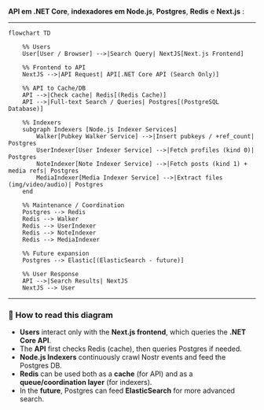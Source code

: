 **API em .NET Core**, **indexadores em Node.js**, **Postgres**, **Redis** e **Next.js** :

---

```mermaid
flowchart TD

    %% Users
    User[User / Browser] -->|Search Query| NextJS[Next.js Frontend]

    %% Frontend to API
    NextJS -->|API Request| API[.NET Core API (Search Only)]

    %% API to Cache/DB
    API -->|Check cache| Redis[(Redis Cache)]
    API -->|Full-text Search / Queries| Postgres[(PostgreSQL Database)]

    %% Indexers
    subgraph Indexers [Node.js Indexer Services]
        Walker[Pubkey Walker Service] -->|Insert pubkeys / +ref_count| Postgres
        UserIndexer[User Indexer Service] -->|Fetch profiles (kind 0)| Postgres
        NoteIndexer[Note Indexer Service] -->|Fetch posts (kind 1) + media refs| Postgres
        MediaIndexer[Media Indexer Service] -->|Extract files (img/video/audio)| Postgres
    end

    %% Maintenance / Coordination
    Postgres --> Redis
    Redis --> Walker
    Redis --> UserIndexer
    Redis --> NoteIndexer
    Redis --> MediaIndexer

    %% Future expansion
    Postgres --> Elastic[(ElasticSearch - future)]

    %% User Response
    API -->|Search Results| NextJS
    NextJS --> User
```

---

### 🔹 How to read this diagram

* **Users** interact only with the **Next.js frontend**, which queries the **.NET Core API**.
* The **API** first checks Redis (cache), then queries Postgres if needed.
* **Node.js Indexers** continuously crawl Nostr events and feed the Postgres DB.
* **Redis** can be used both as a **cache** (for API) and as a **queue/coordination layer** (for indexers).
* In the **future**, Postgres can feed **ElasticSearch** for more advanced search.


